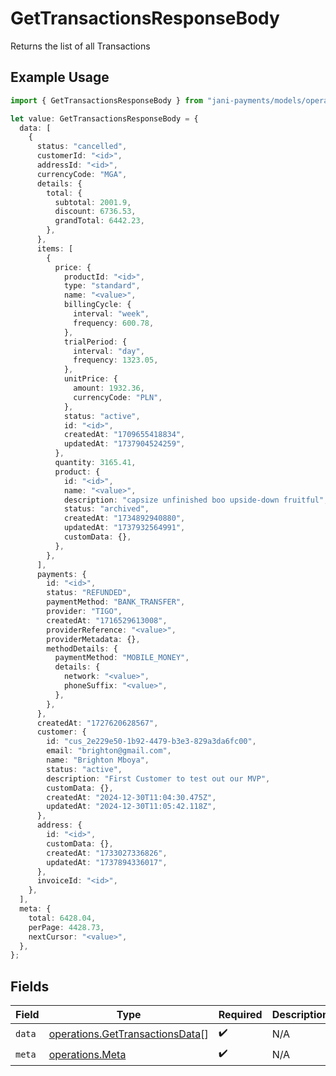 # GetTransactionsResponseBody

Returns the list of all Transactions

## Example Usage

```typescript
import { GetTransactionsResponseBody } from "jani-payments/models/operations";

let value: GetTransactionsResponseBody = {
  data: [
    {
      status: "cancelled",
      customerId: "<id>",
      addressId: "<id>",
      currencyCode: "MGA",
      details: {
        total: {
          subtotal: 2001.9,
          discount: 6736.53,
          grandTotal: 6442.23,
        },
      },
      items: [
        {
          price: {
            productId: "<id>",
            type: "standard",
            name: "<value>",
            billingCycle: {
              interval: "week",
              frequency: 600.78,
            },
            trialPeriod: {
              interval: "day",
              frequency: 1323.05,
            },
            unitPrice: {
              amount: 1932.36,
              currencyCode: "PLN",
            },
            status: "active",
            id: "<id>",
            createdAt: "1709655418834",
            updatedAt: "1737904524259",
          },
          quantity: 3165.41,
          product: {
            id: "<id>",
            name: "<value>",
            description: "capsize unfinished boo upside-down fruitful",
            status: "archived",
            createdAt: "1734892940880",
            updatedAt: "1737932564991",
            customData: {},
          },
        },
      ],
      payments: {
        id: "<id>",
        status: "REFUNDED",
        paymentMethod: "BANK_TRANSFER",
        provider: "TIGO",
        createdAt: "1716529613008",
        providerReference: "<value>",
        providerMetadata: {},
        methodDetails: {
          paymentMethod: "MOBILE_MONEY",
          details: {
            network: "<value>",
            phoneSuffix: "<value>",
          },
        },
      },
      createdAt: "1727620628567",
      customer: {
        id: "cus_2e229e50-1b92-4479-b3e3-829a3da6fc00",
        email: "brighton@gmail.com",
        name: "Brighton Mboya",
        status: "active",
        description: "First Customer to test out our MVP",
        customData: {},
        createdAt: "2024-12-30T11:04:30.475Z",
        updatedAt: "2024-12-30T11:05:42.118Z",
      },
      address: {
        id: "<id>",
        customData: {},
        createdAt: "1733027336826",
        updatedAt: "1737894336017",
      },
      invoiceId: "<id>",
    },
  ],
  meta: {
    total: 6428.04,
    perPage: 4428.73,
    nextCursor: "<value>",
  },
};
```

## Fields

| Field                                                                              | Type                                                                               | Required                                                                           | Description                                                                        |
| ---------------------------------------------------------------------------------- | ---------------------------------------------------------------------------------- | ---------------------------------------------------------------------------------- | ---------------------------------------------------------------------------------- |
| `data`                                                                             | [operations.GetTransactionsData](../../models/operations/gettransactionsdata.md)[] | :heavy_check_mark:                                                                 | N/A                                                                                |
| `meta`                                                                             | [operations.Meta](../../models/operations/meta.md)                                 | :heavy_check_mark:                                                                 | N/A                                                                                |